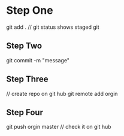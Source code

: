 # Step One

git add .
// git status shows staged git

## Step Two

git commit -m "message"

## Step Three

// create repo on git hub
git remote add orgin <paste url>

## Step Four

git push orgin master
// check it on git hub
